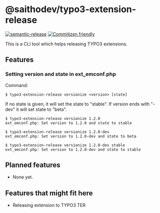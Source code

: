 # @saithodev/typo3-extension-release

[![semantic-release](https://img.shields.io/badge/%20%20%F0%9F%93%A6%F0%9F%9A%80-semantic--release-e10079.svg)](https://github.com/semantic-release/semantic-release)
[![Commitizen friendly](https://img.shields.io/badge/commitizen-friendly-brightgreen.svg)](http://commitizen.github.io/cz-cli/)

This is a CLI tool which helps releasing TYPO3 extensions.

## Features

### Setting version and state in ext_emconf.php

Command:

```shell script
$ typo3-extension-release versionize <version> [state]
```

If no state is given, it will set the state to "stable".
If version ends with "-dev" it will set state to "beta".

```shell script
$ typo3-extension-release versionize 1.2.0
ext_emconf.php: Set version to 1.2.0 and state to stable
```

```shell script
$ typo3-extension-release versionize 1.2.0-dev
ext_emconf.php: Set version to 1.2.0-dev and state to beta
```

```shell script
$ typo3-extension-release versionize 1.2.0-dev stable
ext_emconf.php: Set version to 1.2.0-dev and state to stable
```

## Planned features

- None yet.

## Features that might fit here

- Releasing extension to TYPO3 TER